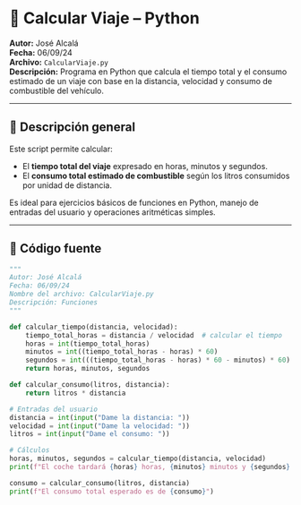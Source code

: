 # 🧭 Calcular Viaje – Python

**Autor:** José Alcalá  
**Fecha:** 06/09/24  
**Archivo:** `CalcularViaje.py`  
**Descripción:** Programa en Python que calcula el tiempo total y el consumo estimado de un viaje con base en la distancia, velocidad y consumo de combustible del vehículo.

---

## 🚀 Descripción general

Este script permite calcular:
- El **tiempo total del viaje** expresado en horas, minutos y segundos.
- El **consumo total estimado de combustible** según los litros consumidos por unidad de distancia.

Es ideal para ejercicios básicos de funciones en Python, manejo de entradas del usuario y operaciones aritméticas simples.

---

## 📄 Código fuente

```python
"""
Autor: José Alcalá
Fecha: 06/09/24
Nombre del archivo: CalcularViaje.py
Descripción: Funciones
"""

def calcular_tiempo(distancia, velocidad):
    tiempo_total_horas = distancia / velocidad  # calcular el tiempo
    horas = int(tiempo_total_horas)
    minutos = int((tiempo_total_horas - horas) * 60)
    segundos = int(((tiempo_total_horas - horas) * 60 - minutos) * 60)
    return horas, minutos, segundos

def calcular_consumo(litros, distancia):
    return litros * distancia

# Entradas del usuario
distancia = int(input("Dame la distancia: "))
velocidad = int(input("Dame la velocidad: "))
litros = int(input("Dame el consumo: "))

# Cálculos
horas, minutos, segundos = calcular_tiempo(distancia, velocidad)
print(f"El coche tardará {horas} horas, {minutos} minutos y {segundos} segundos")

consumo = calcular_consumo(litros, distancia)
print(f"El consumo total esperado es de {consumo}")
